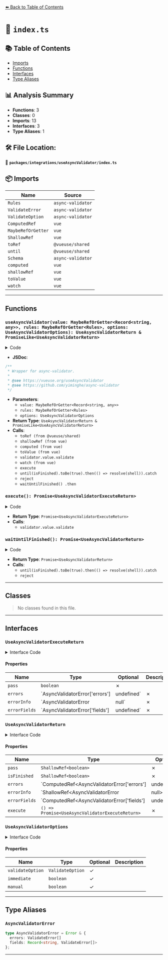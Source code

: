 [⬅️ Back to Table of Contents](../../../index.md)

# 📄 `index.ts`

## 📚 Table of Contents

- [Imports](#imports)
- [Functions](#functions)
- [Interfaces](#interfaces)
- [Type Aliases](#type-aliases)

## 📊 Analysis Summary

- **Functions**: 3
- **Classes**: 0
- **Imports**: 13
- **Interfaces**: 3
- **Type Aliases**: 1

## 🛠️ File Location:
📂 **`packages/integrations/useAsyncValidator/index.ts`**

## 📦 Imports

| Name | Source |
|------|--------|
| `Rules` | `async-validator` |
| `ValidateError` | `async-validator` |
| `ValidateOption` | `async-validator` |
| `ComputedRef` | `vue` |
| `MaybeRefOrGetter` | `vue` |
| `ShallowRef` | `vue` |
| `toRef` | `@vueuse/shared` |
| `until` | `@vueuse/shared` |
| `Schema` | `async-validator` |
| `computed` | `vue` |
| `shallowRef` | `vue` |
| `toValue` | `vue` |
| `watch` | `vue` |


---

## Functions

### `useAsyncValidator(value: MaybeRefOrGetter<Record<string, any>>, rules: MaybeRefOrGetter<Rules>, options: UseAsyncValidatorOptions): UseAsyncValidatorReturn & PromiseLike<UseAsyncValidatorReturn>`

<details><summary>Code</summary>

```ts
export function useAsyncValidator(
  value: MaybeRefOrGetter<Record<string, any>>,
  rules: MaybeRefOrGetter<Rules>,
  options: UseAsyncValidatorOptions = {},
): UseAsyncValidatorReturn & PromiseLike<UseAsyncValidatorReturn> {
  const {
    validateOption = {},
    immediate = true,
    manual = false,
  } = options

  const valueRef = toRef(value)

  const errorInfo = shallowRef<AsyncValidatorError | null>(null)
  const isFinished = shallowRef(true)
  const pass = shallowRef(!immediate || manual)
  const errors = computed(() => errorInfo.value?.errors || [])
  const errorFields = computed(() => errorInfo.value?.fields || {})

  const validator = computed(() => new AsyncValidatorSchema(toValue(rules)))

  const execute = async (): Promise<UseAsyncValidatorExecuteReturn> => {
    isFinished.value = false
    pass.value = false

    try {
      await validator.value.validate(valueRef.value, validateOption)
      pass.value = true
      errorInfo.value = null
    }
    catch (err) {
      errorInfo.value = err as AsyncValidatorError
    }
    finally {
      isFinished.value = true
    }

    return {
      pass: pass.value,
      errorInfo: errorInfo.value,
      errors: errors.value,
      errorFields: errorFields.value,
    }
  }

  if (!manual) {
    watch(
      [valueRef, validator],
      () => execute(),
      { immediate, deep: true },
    )
  }

  const shell = {
    isFinished,
    pass,
    errors,
    errorInfo,
    errorFields,
    execute,
  } as UseAsyncValidatorReturn

  function waitUntilFinished() {
    return new Promise<UseAsyncValidatorReturn>((resolve, reject) => {
      until(isFinished).toBe(true).then(() => resolve(shell)).catch(error => reject(error))
    })
  }

  return {
    ...shell,
    then(onFulfilled, onRejected) {
      return waitUntilFinished()
        .then(onFulfilled, onRejected)
    },
  }
}
```
</details>

- **JSDoc**:
```ts
/**
 * Wrapper for async-validator.
 *
 * @see https://vueuse.org/useAsyncValidator
 * @see https://github.com/yiminghe/async-validator
 */
```

- **Parameters**:
  - `value: MaybeRefOrGetter<Record<string, any>>`
  - `rules: MaybeRefOrGetter<Rules>`
  - `options: UseAsyncValidatorOptions`
- **Return Type**: `UseAsyncValidatorReturn & PromiseLike<UseAsyncValidatorReturn>`
- **Calls**:
  - `toRef (from @vueuse/shared)`
  - `shallowRef (from vue)`
  - `computed (from vue)`
  - `toValue (from vue)`
  - `validator.value.validate`
  - `watch (from vue)`
  - `execute`
  - `until(isFinished).toBe(true).then(() => resolve(shell)).catch`
  - `reject`
  - `waitUntilFinished()
        .then`
### `execute(): Promise<UseAsyncValidatorExecuteReturn>`

<details><summary>Code</summary>

```ts
async (): Promise<UseAsyncValidatorExecuteReturn> => {
    isFinished.value = false
    pass.value = false

    try {
      await validator.value.validate(valueRef.value, validateOption)
      pass.value = true
      errorInfo.value = null
    }
    catch (err) {
      errorInfo.value = err as AsyncValidatorError
    }
    finally {
      isFinished.value = true
    }

    return {
      pass: pass.value,
      errorInfo: errorInfo.value,
      errors: errors.value,
      errorFields: errorFields.value,
    }
  }
```
</details>

- **Return Type**: `Promise<UseAsyncValidatorExecuteReturn>`
- **Calls**:
  - `validator.value.validate`
### `waitUntilFinished(): Promise<UseAsyncValidatorReturn>`

<details><summary>Code</summary>

```ts
function waitUntilFinished() {
    return new Promise<UseAsyncValidatorReturn>((resolve, reject) => {
      until(isFinished).toBe(true).then(() => resolve(shell)).catch(error => reject(error))
    })
  }
```
</details>

- **Return Type**: `Promise<UseAsyncValidatorReturn>`
- **Calls**:
  - `until(isFinished).toBe(true).then(() => resolve(shell)).catch`
  - `reject`

---

## Classes

> No classes found in this file.


---

## Interfaces

### `UseAsyncValidatorExecuteReturn`

<details><summary>Interface Code</summary>

```ts
export interface UseAsyncValidatorExecuteReturn {
  pass: boolean
  errors: AsyncValidatorError['errors'] | undefined
  errorInfo: AsyncValidatorError | null
  errorFields: AsyncValidatorError['fields'] | undefined
}
```
</details>

#### Properties

| Name | Type | Optional | Description |
|------|------|----------|-------------|
| `pass` | `boolean` | ✗ |  |
| `errors` | `AsyncValidatorError['errors'] | undefined` | ✗ |  |
| `errorInfo` | `AsyncValidatorError | null` | ✗ |  |
| `errorFields` | `AsyncValidatorError['fields'] | undefined` | ✗ |  |

### `UseAsyncValidatorReturn`

<details><summary>Interface Code</summary>

```ts
export interface UseAsyncValidatorReturn {
  pass: ShallowRef<boolean>
  isFinished: ShallowRef<boolean>
  errors: ComputedRef<AsyncValidatorError['errors'] | undefined>
  errorInfo: ShallowRef<AsyncValidatorError | null>
  errorFields: ComputedRef<AsyncValidatorError['fields'] | undefined>
  execute: () => Promise<UseAsyncValidatorExecuteReturn>
}
```
</details>

#### Properties

| Name | Type | Optional | Description |
|------|------|----------|-------------|
| `pass` | `ShallowRef<boolean>` | ✗ |  |
| `isFinished` | `ShallowRef<boolean>` | ✗ |  |
| `errors` | `ComputedRef<AsyncValidatorError['errors'] | undefined>` | ✗ |  |
| `errorInfo` | `ShallowRef<AsyncValidatorError | null>` | ✗ |  |
| `errorFields` | `ComputedRef<AsyncValidatorError['fields'] | undefined>` | ✗ |  |
| `execute` | `() => Promise<UseAsyncValidatorExecuteReturn>` | ✗ |  |

### `UseAsyncValidatorOptions`

<details><summary>Interface Code</summary>

```ts
export interface UseAsyncValidatorOptions {
  /**
   * @see https://github.com/yiminghe/async-validator#options
   */
  validateOption?: ValidateOption
  /**
   * The validation will be triggered right away for the first time.
   * Only works when `manual` is not set to true.
   *
   * @default true
   */
  immediate?: boolean
  /**
   * If set to true, the validation will not be triggered automatically.
   */
  manual?: boolean
}
```
</details>

#### Properties

| Name | Type | Optional | Description |
|------|------|----------|-------------|
| `validateOption` | `ValidateOption` | ✓ |  |
| `immediate` | `boolean` | ✓ |  |
| `manual` | `boolean` | ✓ |  |


---

## Type Aliases

### `AsyncValidatorError`

```ts
type AsyncValidatorError = Error & {
  errors: ValidateError[]
  fields: Record<string, ValidateError[]>
};
```


---